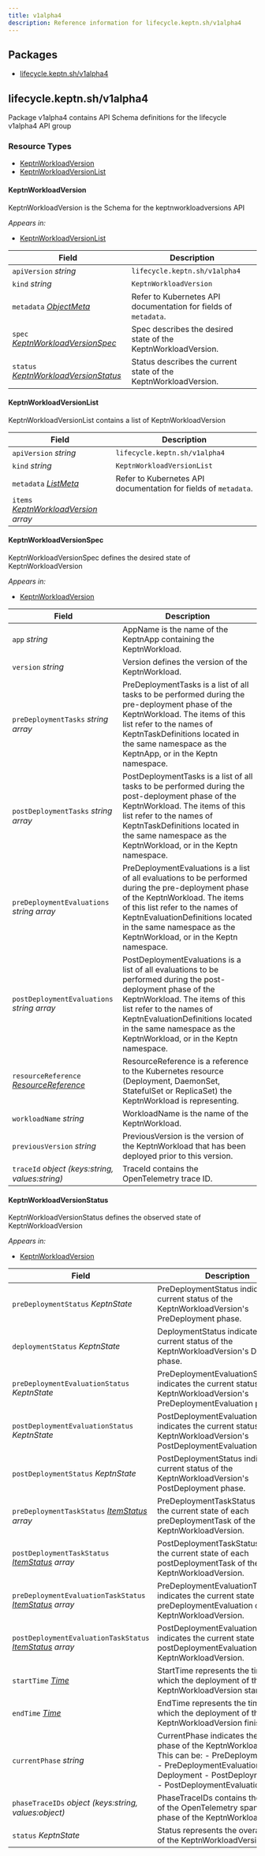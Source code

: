 ```yaml
---
title: v1alpha4
description: Reference information for lifecycle.keptn.sh/v1alpha4
---
```

<!-- markdownlint-disable -->

## Packages
- [lifecycle.keptn.sh/v1alpha4](#lifecyclekeptnshv1alpha4)


## lifecycle.keptn.sh/v1alpha4

Package v1alpha4 contains API Schema definitions for the lifecycle v1alpha4 API group

### Resource Types
- [KeptnWorkloadVersion](#keptnworkloadversion)
- [KeptnWorkloadVersionList](#keptnworkloadversionlist)



#### KeptnWorkloadVersion



KeptnWorkloadVersion is the Schema for the keptnworkloadversions API

_Appears in:_
- [KeptnWorkloadVersionList](#keptnworkloadversionlist)

| Field | Description |
| --- | --- |
| `apiVersion` _string_ | `lifecycle.keptn.sh/v1alpha4`
| `kind` _string_ | `KeptnWorkloadVersion`
| `metadata` _[ObjectMeta](https://kubernetes.io/docs/reference/generated/kubernetes-api/v1.24/#objectmeta-v1-meta)_ | Refer to Kubernetes API documentation for fields of `metadata`. |
| `spec` _[KeptnWorkloadVersionSpec](#keptnworkloadversionspec)_ | Spec describes the desired state of the KeptnWorkloadVersion. |
| `status` _[KeptnWorkloadVersionStatus](#keptnworkloadversionstatus)_ | Status describes the current state of the KeptnWorkloadVersion. |


#### KeptnWorkloadVersionList



KeptnWorkloadVersionList contains a list of KeptnWorkloadVersion



| Field | Description |
| --- | --- |
| `apiVersion` _string_ | `lifecycle.keptn.sh/v1alpha4`
| `kind` _string_ | `KeptnWorkloadVersionList`
| `metadata` _[ListMeta](https://kubernetes.io/docs/reference/generated/kubernetes-api/v1.24/#listmeta-v1-meta)_ | Refer to Kubernetes API documentation for fields of `metadata`. |
| `items` _[KeptnWorkloadVersion](#keptnworkloadversion) array_ |  |


#### KeptnWorkloadVersionSpec



KeptnWorkloadVersionSpec defines the desired state of KeptnWorkloadVersion

_Appears in:_
- [KeptnWorkloadVersion](#keptnworkloadversion)

| Field | Description |
| --- | --- |
| `app` _string_ | AppName is the name of the KeptnApp containing the KeptnWorkload. |
| `version` _string_ | Version defines the version of the KeptnWorkload. |
| `preDeploymentTasks` _string array_ | PreDeploymentTasks is a list of all tasks to be performed during the pre-deployment phase of the KeptnWorkload. The items of this list refer to the names of KeptnTaskDefinitions located in the same namespace as the KeptnApp, or in the Keptn namespace. |
| `postDeploymentTasks` _string array_ | PostDeploymentTasks is a list of all tasks to be performed during the post-deployment phase of the KeptnWorkload. The items of this list refer to the names of KeptnTaskDefinitions located in the same namespace as the KeptnWorkload, or in the Keptn namespace. |
| `preDeploymentEvaluations` _string array_ | PreDeploymentEvaluations is a list of all evaluations to be performed during the pre-deployment phase of the KeptnWorkload. The items of this list refer to the names of KeptnEvaluationDefinitions located in the same namespace as the KeptnWorkload, or in the Keptn namespace. |
| `postDeploymentEvaluations` _string array_ | PostDeploymentEvaluations is a list of all evaluations to be performed during the post-deployment phase of the KeptnWorkload. The items of this list refer to the names of KeptnEvaluationDefinitions located in the same namespace as the KeptnWorkload, or in the Keptn namespace. |
| `resourceReference` _[ResourceReference](../v1alpha3/#resourcereference)_ | ResourceReference is a reference to the Kubernetes resource (Deployment, DaemonSet, StatefulSet or ReplicaSet) the KeptnWorkload is representing. |
| `workloadName` _string_ | WorkloadName is the name of the KeptnWorkload. |
| `previousVersion` _string_ | PreviousVersion is the version of the KeptnWorkload that has been deployed prior to this version. |
| `traceId` _object (keys:string, values:string)_ | TraceId contains the OpenTelemetry trace ID. |


#### KeptnWorkloadVersionStatus



KeptnWorkloadVersionStatus defines the observed state of KeptnWorkloadVersion

_Appears in:_
- [KeptnWorkloadVersion](#keptnworkloadversion)

| Field | Description |
| --- | --- |
| `preDeploymentStatus` _KeptnState_ | PreDeploymentStatus indicates the current status of the KeptnWorkloadVersion's PreDeployment phase. |
| `deploymentStatus` _KeptnState_ | DeploymentStatus indicates the current status of the KeptnWorkloadVersion's Deployment phase. |
| `preDeploymentEvaluationStatus` _KeptnState_ | PreDeploymentEvaluationStatus indicates the current status of the KeptnWorkloadVersion's PreDeploymentEvaluation phase. |
| `postDeploymentEvaluationStatus` _KeptnState_ | PostDeploymentEvaluationStatus indicates the current status of the KeptnWorkloadVersion's PostDeploymentEvaluation phase. |
| `postDeploymentStatus` _KeptnState_ | PostDeploymentStatus indicates the current status of the KeptnWorkloadVersion's PostDeployment phase. |
| `preDeploymentTaskStatus` _[ItemStatus](../v1alpha3/#itemstatus) array_ | PreDeploymentTaskStatus indicates the current state of each preDeploymentTask of the KeptnWorkloadVersion. |
| `postDeploymentTaskStatus` _[ItemStatus](../v1alpha3/#itemstatus) array_ | PostDeploymentTaskStatus indicates the current state of each postDeploymentTask of the KeptnWorkloadVersion. |
| `preDeploymentEvaluationTaskStatus` _[ItemStatus](../v1alpha3/#itemstatus) array_ | PreDeploymentEvaluationTaskStatus indicates the current state of each preDeploymentEvaluation of the KeptnWorkloadVersion. |
| `postDeploymentEvaluationTaskStatus` _[ItemStatus](../v1alpha3/#itemstatus) array_ | PostDeploymentEvaluationTaskStatus indicates the current state of each postDeploymentEvaluation of the KeptnWorkloadVersion. |
| `startTime` _[Time](https://kubernetes.io/docs/reference/generated/kubernetes-api/v1.24/#time-v1-meta)_ | StartTime represents the time at which the deployment of the KeptnWorkloadVersion started. |
| `endTime` _[Time](https://kubernetes.io/docs/reference/generated/kubernetes-api/v1.24/#time-v1-meta)_ | EndTime represents the time at which the deployment of the KeptnWorkloadVersion finished. |
| `currentPhase` _string_ | CurrentPhase indicates the current phase of the KeptnWorkloadVersion. This can be: - PreDeploymentTasks - PreDeploymentEvaluations - Deployment - PostDeploymentTasks - PostDeploymentEvaluations |
| `phaseTraceIDs` _object (keys:string, values:object)_ | PhaseTraceIDs contains the trace IDs of the OpenTelemetry spans of each phase of the KeptnWorkloadVersion |
| `status` _KeptnState_ | Status represents the overall status of the KeptnWorkloadVersion. |


